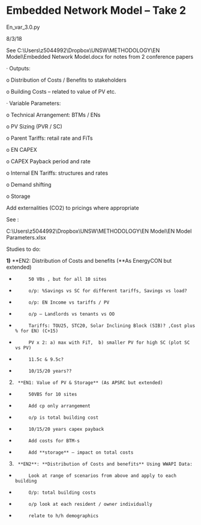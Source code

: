 # Embedded Network Model – Take 2

En_var_3.0.py

8/3/18

See C:\Users\z5044992\Dropbox\UNSW\METHODOLOGY\EN Model\Embedded Network Model.docx for notes from 2 conference papers

·         Outputs:

o   Distribution of Costs / Benefits to stakeholders

o   Building Costs – related to value of PV etc.

·         Variable Parameters:

o   Technical Arrangement: BTMs / ENs

o   PV Sizing (PVR / SC)

o   Parent Tariffs: retail rate and FiTs

o   EN CAPEX

o   CAPEX Payback period and rate

o   Internal EN Tariffs: structures and rates

o   Demand shifting

o   Storage

Add externalities (CO2) to pricings where appropriate

See :

C:\Users\z5044992\Dropbox\UNSW\METHODOLOGY\EN Model\EN Model Parameters.xlsx

 

 

 

 

 

 

 

 

 

 

 

 

Studies to do:

**1)**      **EN2: Distribution of Costs and benefits (**As EnergyCON but extended)

-          50 VBs , but for all 10 sites 

-          o/p: %Savings vs SC for different tariffs, Savings vs load?

-          o/p: EN Income vs tariffs / PV

-          o/p – Landlords vs tenants vs OO

-          Tariffs: TOU25, STC20, Solar Inclining Block (SIB)? ,Cost plus % for EN) (C+15)

-          PV x 2: a) max with FiT,  b) smaller PV for high SC (plot SC vs PV)

-          11.5c & 9.5c?

-          10/15/20 years??

2)      **EN1: Value of PV & Storage** (As APSRC but extended)

-          50VBS for 10 sites

-          Add cp only arrangement

-          o/p is total building cost

-          10/15/20 years capex payback

-          Add costs for BTM-s

-          Add **storage** – impact on total costs

3)      **EN2**: **Distribution of Costs and benefits** Using WWAPI Data:

-          Look at range of scenarios from above and apply to each building

-          O/p: total building costs

-          o/p look at each resident / owner individually

-          relate to h/h demographics

 

 

 